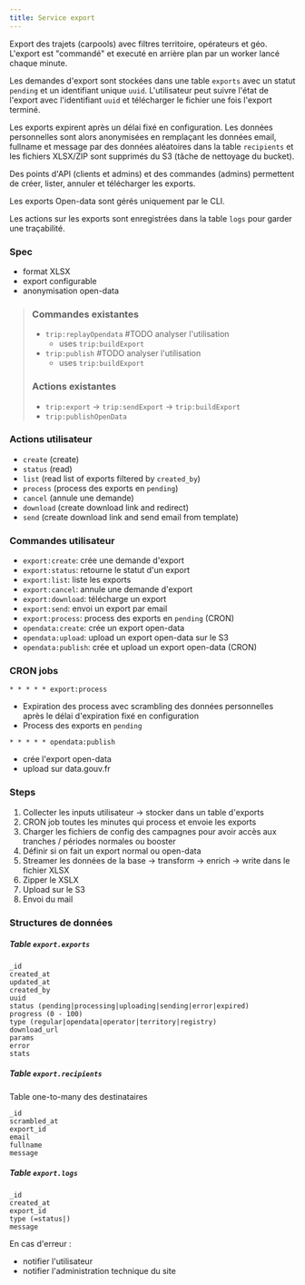 ```yaml
---
title: Service export
---
```


Export des trajets (carpools) avec filtres territoire, opérateurs et géo. L'export est "commandé" et executé en arrière plan par un worker lancé chaque minute.

Les demandes d'export sont stockées dans une table `exports` avec un statut `pending` et un identifiant unique `uuid`. L'utilisateur peut suivre l'état de l'export avec l'identifiant `uuid` et télécharger le fichier une fois l'export terminé.

Les exports expirent après un délai fixé en configuration. Les données personnelles sont alors anonymisées en remplaçant les données email, fullname et message par des données aléatoires dans la table `recipients` et les fichiers XLSX/ZIP sont supprimés du S3 (tâche de nettoyage du bucket).

Des points d'API (clients et admins) et des commandes (admins) permettent de créer, lister, annuler et télécharger les exports.

Les exports Open-data sont gérés uniquement par le CLI.

Les actions sur les exports sont enregistrées dans la table `logs` pour garder une traçabilité.

### Spec

- format XLSX
- export configurable
- anonymisation open-data

> ### Commandes existantes
>
> - `trip:replayOpendata` #TODO analyser l'utilisation
>   - uses `trip:buildExport`
> - `trip:publish` #TODO analyser l'utilisation
>   - uses `trip:buildExport`
>
> ### Actions existantes
>
> - `trip:export` ->  `trip:sendExport` -> `trip:buildExport`
> - `trip:publishOpenData`

### Actions utilisateur

- `create` (create)
- `status` (read)
- `list` (read list of exports filtered by `created_by`)
- `process` (process des exports en `pending`)
- `cancel` (annule une demande)
- `download` (create download link and redirect)
- `send` (create download link and send email from template)

### Commandes utilisateur

- `export:create`: crée une demande d'export
- `export:status`: retourne le statut d'un export
- `export:list`: liste les exports
- `export:cancel`: annule une demande d'export
- `export:download`: télécharge un export
- `export:send`: envoi un export par email
- `export:process`: process des exports en `pending` (CRON)
- `opendata:create`: crée un export open-data
- `opendata:upload`: upload un export open-data sur le S3
- `opendata:publish`: crée et upload un export open-data (CRON)

### CRON jobs

`* * * * * export:process`

- Expiration des process avec scrambling des données personnelles après le délai d'expiration fixé en configuration
- Process des exports en `pending`

`* * * * * opendata:publish`

- crée l'export open-data
- upload sur data.gouv.fr

### Steps

1. Collecter les inputs utilisateur -> stocker dans un table d'exports
2. CRON job toutes les minutes qui process et envoie les exports
3. Charger les fichiers de config des campagnes pour avoir accès aux tranches / périodes normales ou booster
4. Définir si on fait un export normal ou open-data
5. Streamer les données de la base -> transform -> enrich -> write dans le fichier XLSX
6. Zipper le XSLX
7. Upload sur le S3
8. Envoi du mail

### Structures de données

##### Table `export.exports`

```
_id
created_at
updated_at
created_by
uuid
status (pending|processing|uploading|sending|error|expired)
progress (0 - 100)
type (regular|opendata|operator|territory|registry)
download_url
params
error
stats
```

##### Table `export.recipients`

Table one-to-many des destinataires

```
_id
scrambled_at
export_id
email
fullname
message
```

##### Table `export.logs`

```
_id
created_at
export_id
type (=status|)
message
```

En cas d'erreur :

- notifier l'utilisateur
- notifier l'administration technique du site
